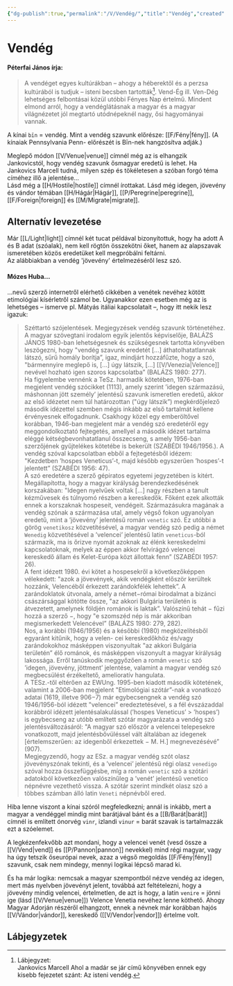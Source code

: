 ```yaml
---
{"dg-publish":true,"permalink":"/V/Vendég/","title":"Vendég","created":"2023-11-09T11:55","updated":"2024-10-26T00:47"}
---
```



# Vendég

#### Péterfai János írja:

> A vendéget egyes kultúrákban – ahogy a héberektől és a perzsa kultúrából is tudjuk – isteni becsben tartották[^1]. Vend-Ég ill. Ven-Dég lehetséges felbontásai közül utóbbi Fényes Nap értelmű. Mindent elmond arról, hogy a vendéglátásnak a magyar és a magyar világnézetet jól megtartó utódnépeknél nagy, ősi hagyományai vannak.  

A kínai `bīn` = vendég. Mint a vendég szavunk előrésze: [[F/Fény\|fény]]. (A kínaiak Pennsylvania Penn- előrészét is Bīn-nek hangzósítva adják.)  
  

Meglepő módon [[V/Venue\|venue]] címnél még az is elhangzik Jankovicstól, hogy vendég szavunk ősmagyar eredetű is lehet. Ha Jankovics Marcell tudná, milyen szép és tökéletesen a szóban forgó téma címéhez illő a jelentése...  
Lásd még a [[H/Hostile\|hostile]] címnél írottakat. Lásd még idegen, jövevény és vándor témában [[H/Hágár\|Hágár]], [[P/Peregrine\|peregrine]], [[F/Foreign\|foreign]] és [[M/Migrate\|migrate]].  

## Alternatív levezetése

Már [[L/Light\|light]] címnél két tucat példával bizonyítottuk, hogy ha adott A és B adat (szóalak), nem kell rögtön összekötni őket, hanem az alapszavak ismeretében közös eredetüket kell megpróbálni feltárni.  
Az alábbiakban a vendég 'jövevény' értelmezéséről lesz szó.  

#### Mózes Huba...

...nevű szerző internetről elérhető cikkében a venétek nevéhez kötött etimológiai kísérletről számol be. Ugyanakkor ezen esetben még az is lehetséges – ismerve pl. Mátyás itáliai kapcsolatait –, hogy itt nekik lesz igazuk:  
> Széttartó szójelentések. Megjegyzések vendég szavunk történetéhez.  
> A magyar szövegtani irodalom egyik jelentős képviselője, BALÁZS JÁNOS 1980-ban lehetségesnek és szükségesnek tartotta könyvében leszögezni, hogy "vendég szavunk eredetét \[...\] áthatolhatatlannak látszó, sűrű homály borítja”, igaz, mindjárt hozzáfűzte, hogy a szó, "bármennyire meglepő is, \[...\] úgy látszik, \[...\] [[V/Venezia\|Velence]] nevével hozható igen szoros kapcsolatba” (BALÁZS 1980: 277).  
> Ha figyelembe vennénk a TeSz. harmadik kötetében, 1976-ban megjelent vendég szócikket (1113), amely szerint ’idegen származású, máshonnan jött személy’ jelentésű szavunk ismeretlen eredetű, akkor az első idézetet nem túl határozottan ("úgy látszik”) megkérdőjelező második idézettel szemben mégis inkább az első tartalmát kellene érvényesnek elfogadnunk. Csakhogy közel egy emberöltővel korábban, 1946-ban megjelent már a vendég szó eredetéről egy meggondolkoztató fejtegetés, amellyel a második idézet tartalma eléggé kétségbevonhatatlanul összecseng, s amely 1956-ban szerzőjének gyűjtelékes kötetébe is bekerült (SZABÉDI 1946/1956.). A vendég szóval kapcsolatban ebből a fejtegetésből idézem: "Kezdetben ’hospes Veneticus’-t, majd később egyszerűen ’hospes’-t jelentett” (SZABÉDI 1956: 47).  
> A szó eredetére a szerző gépiratos egyetemi jegyzetében is kitért. Megállapította, hogy a magyar királyság berendezkedésének korszakában: "Idegen nyelvűek voltak \[...\] nagy részben a tanult kézművesek és túlnyomó részben a kereskedők. Főként ezek alkották ennek a korszaknak hospeseit, vendégeit. Származásukra magának a vendég szónak a származása utal, amely végső fokon ugyanolyan eredetű, mint a ’jövevény’ jelentésű román `venetic` szó. Ez utóbbi a görög `venetikosz` közvetítésével, a magyar vendég szó pedig a német `Wenedig` közvetítésével a ’velencei’ jelentésű latin `veneticus`-ból származik, ma is őrizve nyomát azoknak az élénk kereskedelmi kapcsolatoknak, melyek az éppen akkor felvirágzó velencei kereskedő állam és Kelet-Európa közt állottak fenn” (SZABÉDI 1957: 26).  
> A fent idézett 1980. évi kötet a hospesekről a következőképpen vélekedett: "azok a jövevények, akik vendégként először kerültek hozzánk, Velencéből érkezett zarándokfélék lehettek”. A zarándoklatok útvonala, amely a német−római birodalmat a bizánci császársággal kötötte össze, "az akkori Bulgária területén is átvezetett, amelynek földjén románok is laktak”. Valószínű tehát − fűzi hozzá a szerző −, hogy "e szomszéd nép is már akkoriban megismerkedett Velencével” (BALÁZS 1980: 279, 282).  
> Nos, a korábbi (1946/1956) és a későbbi (1980) megközelítésből egyaránt kitűnik, hogy a velen- cei kereskedőkhöz és/vagy zarándokokhoz másképpen viszonyultak "az akkori Bulgária területén” élő románok, és másképpen viszonyult a magyar királyság lakossága. Erről tanúskodik meggyőzően a román `venetic` szó ’idegen, jövevény, jöttment’ jelentése, valamint a magyar vendég szó megbecsülést érzékeltető, amelioratív hangulata.  
> A TESz.-től eltérően az EWUng. 1995-ben kiadott második kötetének, valamint a 2006-ban megjelent "Etimológiai szótár”-nak a vonatkozó adatai (1619, illetve 906−7) már egybecsengnek a vendég szó 1946/1956-ból idézett "velencei” eredeztetésével, s a fél évszázaddal korábbról idézett jelentésalakulással (’hospes Veneticus’ > ’hospes’) is egybecseng az utóbb említett szótár magyarázata a vendég szó jelentésváltozásáról: "A magyar szó először a velencei telepesekre vonatkozott, majd jelentésbővüléssel vált általában az idegenek \[értelemszerűen: az idegenből érkezettek − M. H.\] megnevezésévé” (907).  
> Megjegyzendő, hogy az ESz. a magyar vendég szót olasz jövevényszónak tekinti, és a ’velencei’ jelentésű régi olasz `venedigo` szóval hozza összefüggésbe, míg a román `venetic` szó a szótári adatokból következően valószínűleg a ’venét’ jelentésű venetico népnévre vezethető vissza. A szótár szerint mindkét olasz szó a többes számban álló latin `Veneti` népnévből ered.  

Hiba lenne viszont a kínai szóról megfeledkezni; annál is inkább, mert a magyar a vendéggel mindig mint barátjával bánt és a [[B/Barát\|barát]] címnél is említett ónorvég `vinr`, izlandi `vinur` = barát szavak is tartalmazzák ezt a szóelemet.  

A legkézenfekvőbb azt mondani, hogy a velencei venét (vesd össze a [[V/Vend\|vend]] és [[P/Pannon\|pannon]] nevekkel) mind régi magyar, vagy ha úgy tetszik őseurópai nevek, azaz a végső megoldás [[F/Fény\|fény]] szavunk, csak nem mindegy, mennyi logikai lépcső marad ki.  

És ha már logika: nemcsak a magyar szempontból nézve vendég az idegen, mert más nyelvben jövevényt jelent, továbbá azt feltételezni, hogy a jövevény mindig velencei, értelmetlen, de azt is hogy, a latin `venire` = jönni ige (lásd [[V/Venue\|venue]]) Velence Venetia nevéhez lenne köthető. Ahogy Magyar Adorján részéről elhangzott, ennek a névnek már korábban hajós [[V/Vándor\|vándor]], kereskedő ([[V/Vendor\|vendor]]) értelme volt.  

## Lábjegyzetek

[^1]: Lábjegyzet:  
Jankovics Marcell Ahol a madár se jár című könyvében ennek egy kisebb fejezetet szánt: Az isteni vendég.  